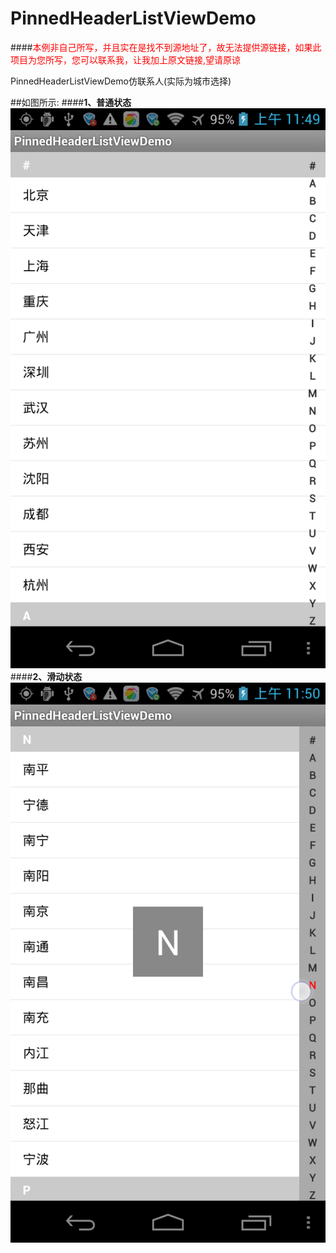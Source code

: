 PinnedHeaderListViewDemo
========================

####<font color="red">本例非自己所写，并且实在是找不到源地址了，故无法提供源链接，如果此项目为您所写，您可以联系我，让我加上原文链接,望请原谅</font>

PinnedHeaderListViewDemo仿联系人(实际为城市选择)

##如图所示:
####**1、普通状态**
![普通状态](./img/img_common.png)
####**2、滑动状态**
![普通状态](./img/img_dynamic.png)

